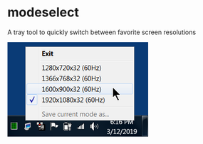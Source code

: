 # modeselect
A tray tool to quickly switch between favorite screen resolutions

![](screenshot.png)
